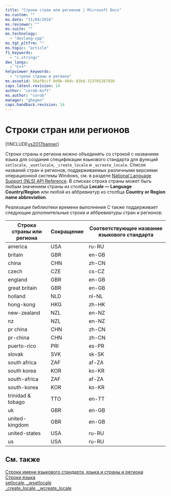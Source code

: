 ```yaml
---
title: "Строки стран или регионов | Microsoft Docs"
ms.custom: ""
ms.date: "11/04/2016"
ms.reviewer: ""
ms.suite: ""
ms.technology: 
  - "devlang-cpp"
ms.tgt_pltfrm: ""
ms.topic: "article"
f1_keywords: 
  - "c.strings"
dev_langs: 
  - "C++"
helpviewer_keywords: 
  - "строки страны и региона"
ms.assetid: 5baf0ccf-0d9b-40dc-83bd-323705287930
caps.latest.revision: 14
author: "corob-msft"
ms.author: "corob"
manager: "ghogen"
caps.handback.revision: 14
---
```

# Строки стран или регионов
[!INCLUDE[vs2017banner](../assembler/inline/includes/vs2017banner.md)]

Строки страны и региона можно объединять со строкой с названием языка для создания спецификации языкового стандарта для функций `setlocale`, `_wsetlocale`, `_create_locale` и `_wcreate_locale`. Список названий стран и регионов, поддерживаемых различными версиями операционной системы Windows, см. в разделе [National Language Support \(NLS\) API Reference](http://msdn.microsoft.com/goglobal/bb896001.aspx). В списках строка страны может быть любым значением страны из столбца **Locale — Language Country\/Region** или любой из аббревиатур из столбца **Country or Region name abbreviation**.  
  
 Реализация библиотеки времени выполнения C также поддерживает следующие дополнительные строки и аббревиатуры стран и регионов:  
  
|Строка страны или региона|Сокращение|Соответствующее название языкового стандарта|  
|-------------------------------|----------------|--------------------------------------------------|  
|america|USA|ru\-RU|  
|britain|GBR|en\-GB|  
|china|CHN|zh\-CN|  
|czech|CZE|cs\-CZ|  
|england|GBR|en\-GB|  
|great britain|GBR|en\-GB|  
|holland|NLD|nl\-NL|  
|hong\-kong|HKG|zh\-HK|  
|new\-zealand|NZL|en\-NZ|  
|nz|NZL|en\-NZ|  
|pr china|CHN|zh\-CN|  
|pr\-china|CHN|zh\-CN|  
|puerto\-rico|PRI|es\-PR|  
|slovak|SVK|sk\-SK|  
|south africa|ZAF|af\-ZA|  
|south korea|KOR|ko\-KR|  
|south\-africa|ZAF|af\-ZA|  
|south\-korea|KOR|ko\-KR|  
|trinidad & tobago|TTO|en\-TT|  
|uk|GBR|en\-GB|  
|united\-kingdom|GBR|en\-GB|  
|united\-states|USA|ru\-RU|  
|us|USA|ru\-RU|  
  
## См. также  
 [Строки имени языкового стандарта, языка и страны и региона](../c-runtime-library/locale-names-languages-and-country-region-strings.md)   
 [Строки языка](../c-runtime-library/language-strings.md)   
 [setlocale, \_wsetlocale](../Topic/setlocale,%20_wsetlocale.md)   
 [\_create\_locale, \_wcreate\_locale](../c-runtime-library/reference/create-locale-wcreate-locale.md)